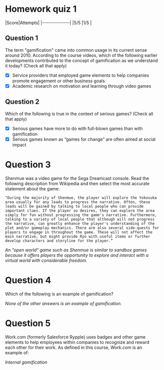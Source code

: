 # Homework quiz 1

|Score|Attempts|
|--------------|
|5/5  |1/5     |


## Question 1

The term "gamification" came into common usage in its current sense around 2010. According to the course videos, which of the following earlier developments contributed to the concept of gamification as we understand it today? (Check all that apply)

- [x] Service providers that employed game elements to help companies promote engagement or other business goals
- [x] Academic research on motivation and learning through video games

## Question 2

Which of the following is true in the context of serious games? (Check all that apply)

- [x] Serious games have more to do with full-blown games than with gamification
- [x] Serious games known as “games for change” are often aimed at social impact

# Question 3

Shenmue was a video game for the Sega Dreamcast console. Read the following description from Wikipedia and then select the most accurate statement about the game:

	"During the majority of Shenmue, the player will explore the Yokosuka area usually for any leads to progress the narrative. Often, these leads will be gained by talking to local people who can provide important clues. If the player so desires, they can explore the area simply for fun without progressing the game's narrative. Furthermore, talking to a variety of local people that although will not progress the narrative, can greatly enhance the player's understanding of the plot and/or gameplay mechanics. There are also several side-quests for players to engage in throughout the game. These will not affect the main narrative, but might provide Ryo with useful items or further develop characters and storyline for the player.”


_An "open world" game such as Shenmue is similar to sandbox games because it offers players the opportunity to explore and interact with a virtual world with considerable freedom._

# Question 4

Which of the following is an example of gamification?

_None of the other answers is an example of gamification._

# Question 5

Work.com (formerly Salesforce Rypple) uses badges and other game elements to help employees within companies to recognize and reward each other for their work. As defined in this course, Work.com is an example of:

_Internal gamification_